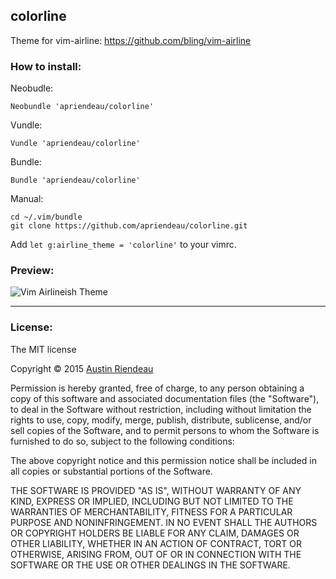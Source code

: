 ## colorline

Theme for vim-airline: https://github.com/bling/vim-airline

### How to install:

Neobudle:

```vim
Neobundle 'apriendeau/colorline'
```

Vundle:

```vim
Vundle 'apriendeau/colorline'
```

Bundle:

```vim
Bundle 'apriendeau/colorline'
```

Manual:

```
cd ~/.vim/bundle
git clone https://github.com/apriendeau/colorline.git
```

Add `let g:airline_theme = 'colorline'` to your vimrc.

### Preview:
![Vim Airlineish Theme](https://raw.github.com/paranoida/vim-airlineish/master/preview.gif)

---
### License:

The MIT license

Copyright &copy; 2015 [Austin Riendeau](http://apriendeau.com)

Permission is hereby granted, free of charge, to any person obtaining a copy of this software and associated documentation files (the "Software"), to deal in the Software without restriction, including without limitation the rights to use, copy, modify, merge, publish, distribute, sublicense, and/or sell copies of the Software, and to permit persons to whom the Software is furnished to do so, subject to the following conditions:

The above copyright notice and this permission notice shall be included in all copies or substantial portions of the Software.

THE SOFTWARE IS PROVIDED "AS IS", WITHOUT WARRANTY OF ANY KIND, EXPRESS OR IMPLIED, INCLUDING BUT NOT LIMITED TO THE WARRANTIES OF MERCHANTABILITY, FITNESS FOR A PARTICULAR PURPOSE AND NONINFRINGEMENT. IN NO EVENT SHALL THE AUTHORS OR COPYRIGHT HOLDERS BE LIABLE FOR ANY CLAIM, DAMAGES OR OTHER LIABILITY, WHETHER IN AN ACTION OF CONTRACT, TORT OR OTHERWISE, ARISING FROM, OUT OF OR IN CONNECTION WITH THE SOFTWARE OR THE USE OR OTHER DEALINGS IN THE SOFTWARE.
